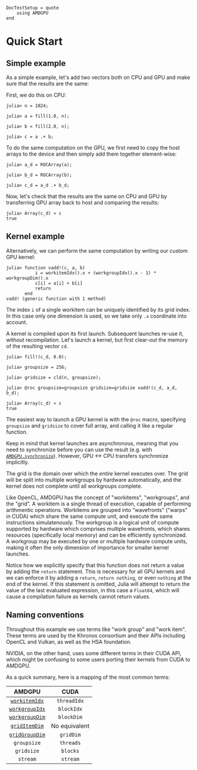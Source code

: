 ```@meta
DocTestSetup = quote
    using AMDGPU
end
```

# Quick Start

## Simple example

As a simple example, let's add two vectors both on CPU and GPU
and make sure that the results are the same:

First, we do this on CPU:

```jldoctest simple-example
julia> n = 1024;

julia> a = fill(1.0, n);

julia> b = fill(2.0, n);

julia> c = a .+ b;
```

To do the same computation on the GPU, we first need to copy
the host arrays to the device and then simply add them together element-wise:

```jldoctest simple-example
julia> a_d = ROCArray(a);

julia> b_d = ROCArray(b);

julia> c_d = a_d .+ b_d;
```

Now, let's check that the results are the same on CPU and GPU by
transferring GPU array back to host and comparing the results:

```jldoctest simple-example
julia> Array(c_d) ≈ c
true
```

## Kernel example

Alternatively, we can perform the same computation by writing our custom
GPU kernel:

```jldoctest simple-example
julia> function vadd!(c, a, b)
           i = workitemIdx().x + (workgroupIdx().x - 1) * workgroupDim().x
           c[i] = a[i] + b[i]
           return
       end
vadd! (generic function with 1 method)
```

The index `i` of a single workitem can be uniquely identified by its grid index.
In this case only one dimension is used, so we take only `.x` coordinate
into account.

A kernel is compiled upon its first launch.
Subsequent launches re-use it, without recompilation.
Let's launch a kernel, but first clear-out the memory of the resulting vector `cd`.

```jldoctest simple-example
julia> fill!(c_d, 0.0);

julia> groupsize = 256;

julia> gridsize = cld(n, groupsize);

julia> @roc groupsize=groupsize gridsize=gridsize vadd!(c_d, a_d, b_d);

julia> Array(c_d) ≈ c
true
```

The easiest way to launch a GPU kernel is with the `@roc` macro,
specifying `groupsize` and `gridsize` to cover full array,
and calling it like a regular function.

Keep in mind that kernel launches are asynchronous,
meaning that you need to synchronize before you can use the result
(e.g. with [`AMDGPU.synchronize`](@ref)).
However, GPU <-> CPU transfers synchronize implicitly.

The grid is the domain over which the *entire* kernel executes over.
The grid will be split into multiple workgroups by hardware automatically,
and the kernel does not complete until all workgroups complete.

Like OpenCL, AMDGPU has the concept of "workitems", "workgroups", and the "grid".
A workitem is a single thread of execution, capable of performing arithmentic
operations.
Workitems are grouped into "wavefronts" ("warps" in CUDA) which
share the same compute unit, and execute the same instructions simulatenously.
The workgroup is a logical unit of compute supported by hardware
which comprises multiple wavefronts, which shares resources
(specifically local memory) and can be efficiently synchronized.
A workgroup may be executed by one or multiple hardware compute units,
making it often the only dimension of importance for smaller kernel launches.

Notice how we explicitly specify that this function does not return a value
by adding the `return` statement.
This is necessary for all GPU kernels and we can enforce it by adding a `return`,
`return nothing`, or even `nothing` at the end of the kernel.
If this statement is omitted, Julia will attempt to return the value
of the last evaluated expression, in this case a `Float64`,
which will cause a compilation failure as kernels cannot return values.

## Naming conventions

Throughout this example we use terms like "work group" and "work item".
These terms are used by the Khronos consortium and their APIs
including OpenCL and Vulkan, as well as the HSA foundation.

NVIDIA, on the other hand, uses some different terms in their CUDA API,
which might be confusing to some users porting their kernels from CUDA to AMDGPU.

As a quick summary, here is a mapping of the most common terms:

| AMDGPU | CUDA |
|:---:|:---:|
| [`workitemIdx`](@ref) | `threadIdx` |
| [`workgroupIdx`](@ref) | `blockIdx` |
| [`workgroupDim`](@ref) | `blockDim` |
| [`gridItemDim`](@ref) | No equivalent |
| [`gridGroupDim`](@ref) | `gridDim` |
| `groupsize` | `threads` |
| `gridsize` | `blocks` |
| `stream` | `stream` |
